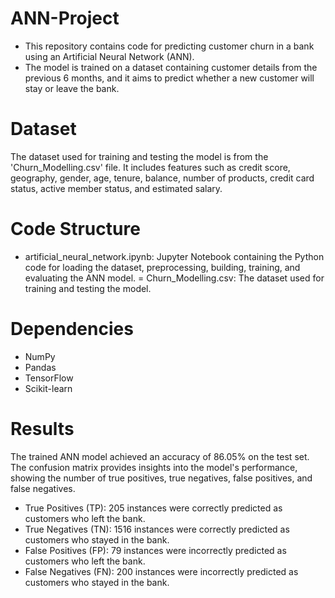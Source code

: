 # ANN-Project
- This repository contains code for predicting customer churn in a bank using an Artificial Neural Network (ANN). 
- The model is trained on a dataset containing customer details from the previous 6 months, and it aims to predict whether a new customer will stay or leave the bank.

# Dataset
The dataset used for training and testing the model is from the 'Churn_Modelling.csv' file. It includes features such as credit score, geography, gender, age, tenure, balance, number of products, credit card status, active member status, and estimated salary.

# Code Structure
- artificial_neural_network.ipynb: Jupyter Notebook containing the Python code for loading the dataset, preprocessing, building, training, and evaluating the ANN model.
= Churn_Modelling.csv: The dataset used for training and testing the model.

# Dependencies
- NumPy
- Pandas
- TensorFlow
- Scikit-learn
  
# Results
The trained ANN model achieved an accuracy of 86.05% on the test set. The confusion matrix provides insights into the model's performance, showing the number of true positives, true negatives, false positives, and false negatives.
- True Positives (TP): 205 instances were correctly predicted as customers who left the bank.
- True Negatives (TN): 1516 instances were correctly predicted as customers who stayed in the bank.
- False Positives (FP): 79 instances were incorrectly predicted as customers who left the bank.
- False Negatives (FN): 200 instances were incorrectly predicted as customers who stayed in the bank.

